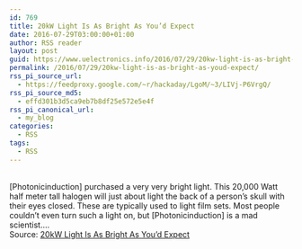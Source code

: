 ```yaml
---
id: 769
title: 20kW Light Is As Bright As You’d Expect
date: 2016-07-29T03:00:00+01:00
author: RSS reader
layout: post
guid: https://www.uelectronics.info/2016/07/29/20kw-light-is-as-bright-as-youd-expect/
permalink: /2016/07/29/20kw-light-is-as-bright-as-youd-expect/
rss_pi_source_url:
  - https://feedproxy.google.com/~r/hackaday/LgoM/~3/LIVj-P6VrgQ/
rss_pi_source_md5:
  - effd301b3d5ca9eb7b8df25e572e5e4f
rss_pi_canonical_url:
  - my_blog
categories:
  - RSS
tags:
  - RSS
---
```

&#013;  
[Photonicinduction] purchased a very very bright light. This 20,000 Watt half meter tall halogen will just about light the back of a person’s skull with their eyes closed. These are typically used to light film sets. Most people couldn’t even turn such a light on, but [Photonicinduction] is a mad scientist.…&#013;  
Source: <a href="https://feedproxy.google.com/~r/hackaday/LgoM/~3/LIVj-P6VrgQ/" target="_blank">20kW Light Is As Bright As You’d Expect</a>